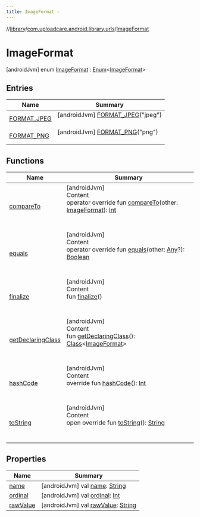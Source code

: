 ```yaml
---
title: ImageFormat -
---
```

//[library](../../index.md)/[com.uploadcare.android.library.urls](../index.md)/[ImageFormat](index.md)



# ImageFormat  
 [androidJvm] enum [ImageFormat](index.md) : [Enum](https://kotlinlang.org/api/latest/jvm/stdlib/kotlin/-enum/index.html)<[ImageFormat](index.md)>    


## Entries  
  
|  Name|  Summary| 
|---|---|
| <a name="com.uploadcare.android.library.urls/ImageFormat.FORMAT_JPEG///PointingToDeclaration/"></a>[FORMAT_JPEG](-f-o-r-m-a-t_-j-p-e-g/index.md)| <a name="com.uploadcare.android.library.urls/ImageFormat.FORMAT_JPEG///PointingToDeclaration/"></a> [androidJvm] [FORMAT_JPEG](-f-o-r-m-a-t_-j-p-e-g/index.md)("jpeg")  <br>   <br>
| <a name="com.uploadcare.android.library.urls/ImageFormat.FORMAT_PNG///PointingToDeclaration/"></a>[FORMAT_PNG](-f-o-r-m-a-t_-p-n-g/index.md)| <a name="com.uploadcare.android.library.urls/ImageFormat.FORMAT_PNG///PointingToDeclaration/"></a> [androidJvm] [FORMAT_PNG](-f-o-r-m-a-t_-p-n-g/index.md)("png")  <br>   <br>


## Functions  
  
|  Name|  Summary| 
|---|---|
| <a name="kotlin/Enum/compareTo/#com.uploadcare.android.library.urls.ImageFormat/PointingToDeclaration/"></a>[compareTo](-f-o-r-m-a-t_-p-n-g/index.md#%5Bkotlin%2FEnum%2FcompareTo%2F%23com.uploadcare.android.library.urls.ImageFormat%2FPointingToDeclaration%2F%5D%2FFunctions%2F2103969333)| <a name="kotlin/Enum/compareTo/#com.uploadcare.android.library.urls.ImageFormat/PointingToDeclaration/"></a>[androidJvm]  <br>Content  <br>operator override fun [compareTo](-f-o-r-m-a-t_-p-n-g/index.md#%5Bkotlin%2FEnum%2FcompareTo%2F%23com.uploadcare.android.library.urls.ImageFormat%2FPointingToDeclaration%2F%5D%2FFunctions%2F2103969333)(other: [ImageFormat](index.md)): [Int](https://kotlinlang.org/api/latest/jvm/stdlib/kotlin/-int/index.html)  <br><br><br>
| <a name="kotlin/Enum/equals/#kotlin.Any?/PointingToDeclaration/"></a>[equals](../-order/-s-i-z-e_-d-e-s-c/index.md#%5Bkotlin%2FEnum%2Fequals%2F%23kotlin.Any%3F%2FPointingToDeclaration%2F%5D%2FFunctions%2F2103969333)| <a name="kotlin/Enum/equals/#kotlin.Any?/PointingToDeclaration/"></a>[androidJvm]  <br>Content  <br>operator override fun [equals](../-order/-s-i-z-e_-d-e-s-c/index.md#%5Bkotlin%2FEnum%2Fequals%2F%23kotlin.Any%3F%2FPointingToDeclaration%2F%5D%2FFunctions%2F2103969333)(other: [Any](https://kotlinlang.org/api/latest/jvm/stdlib/kotlin/-any/index.html)?): [Boolean](https://kotlinlang.org/api/latest/jvm/stdlib/kotlin/-boolean/index.html)  <br><br><br>
| <a name="kotlin/Enum/finalize/#/PointingToDeclaration/"></a>[finalize](../-order/-s-i-z-e_-d-e-s-c/index.md#%5Bkotlin%2FEnum%2Ffinalize%2F%23%2FPointingToDeclaration%2F%5D%2FFunctions%2F2103969333)| <a name="kotlin/Enum/finalize/#/PointingToDeclaration/"></a>[androidJvm]  <br>Content  <br>fun [finalize](../-order/-s-i-z-e_-d-e-s-c/index.md#%5Bkotlin%2FEnum%2Ffinalize%2F%23%2FPointingToDeclaration%2F%5D%2FFunctions%2F2103969333)()  <br><br><br>
| <a name="kotlin/Enum/getDeclaringClass/#/PointingToDeclaration/"></a>[getDeclaringClass](../-order/-s-i-z-e_-d-e-s-c/index.md#%5Bkotlin%2FEnum%2FgetDeclaringClass%2F%23%2FPointingToDeclaration%2F%5D%2FFunctions%2F2103969333)| <a name="kotlin/Enum/getDeclaringClass/#/PointingToDeclaration/"></a>[androidJvm]  <br>Content  <br>fun [getDeclaringClass](../-order/-s-i-z-e_-d-e-s-c/index.md#%5Bkotlin%2FEnum%2FgetDeclaringClass%2F%23%2FPointingToDeclaration%2F%5D%2FFunctions%2F2103969333)(): [Class](https://developer.android.com/reference/kotlin/java/lang/Class.html)<[ImageFormat](index.md)>  <br><br><br>
| <a name="kotlin/Enum/hashCode/#/PointingToDeclaration/"></a>[hashCode](../-order/-s-i-z-e_-d-e-s-c/index.md#%5Bkotlin%2FEnum%2FhashCode%2F%23%2FPointingToDeclaration%2F%5D%2FFunctions%2F2103969333)| <a name="kotlin/Enum/hashCode/#/PointingToDeclaration/"></a>[androidJvm]  <br>Content  <br>override fun [hashCode](../-order/-s-i-z-e_-d-e-s-c/index.md#%5Bkotlin%2FEnum%2FhashCode%2F%23%2FPointingToDeclaration%2F%5D%2FFunctions%2F2103969333)(): [Int](https://kotlinlang.org/api/latest/jvm/stdlib/kotlin/-int/index.html)  <br><br><br>
| <a name="kotlin/Enum/toString/#/PointingToDeclaration/"></a>[toString](../-order/-s-i-z-e_-d-e-s-c/index.md#%5Bkotlin%2FEnum%2FtoString%2F%23%2FPointingToDeclaration%2F%5D%2FFunctions%2F2103969333)| <a name="kotlin/Enum/toString/#/PointingToDeclaration/"></a>[androidJvm]  <br>Content  <br>open override fun [toString](../-order/-s-i-z-e_-d-e-s-c/index.md#%5Bkotlin%2FEnum%2FtoString%2F%23%2FPointingToDeclaration%2F%5D%2FFunctions%2F2103969333)(): [String](https://kotlinlang.org/api/latest/jvm/stdlib/kotlin/-string/index.html)  <br><br><br>


## Properties  
  
|  Name|  Summary| 
|---|---|
| <a name="com.uploadcare.android.library.urls/ImageFormat/name/#/PointingToDeclaration/"></a>[name](name.md)| <a name="com.uploadcare.android.library.urls/ImageFormat/name/#/PointingToDeclaration/"></a> [androidJvm] val [name](name.md): [String](https://kotlinlang.org/api/latest/jvm/stdlib/kotlin/-string/index.html)   <br>
| <a name="com.uploadcare.android.library.urls/ImageFormat/ordinal/#/PointingToDeclaration/"></a>[ordinal](ordinal.md)| <a name="com.uploadcare.android.library.urls/ImageFormat/ordinal/#/PointingToDeclaration/"></a> [androidJvm] val [ordinal](ordinal.md): [Int](https://kotlinlang.org/api/latest/jvm/stdlib/kotlin/-int/index.html)   <br>
| <a name="com.uploadcare.android.library.urls/ImageFormat/rawValue/#/PointingToDeclaration/"></a>[rawValue](raw-value.md)| <a name="com.uploadcare.android.library.urls/ImageFormat/rawValue/#/PointingToDeclaration/"></a> [androidJvm] val [rawValue](raw-value.md): [String](https://kotlinlang.org/api/latest/jvm/stdlib/kotlin/-string/index.html)   <br>

